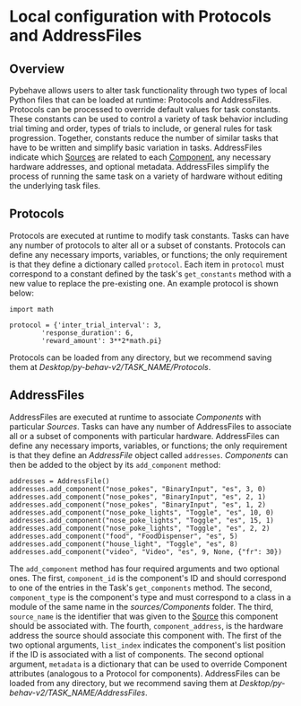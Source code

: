 # Local configuration with Protocols and AddressFiles

## Overview

Pybehave allows users to alter task functionality through two types of local Python files that can be loaded at runtime: Protocols and AddressFiles. 
Protocols can be processed to override default values for task constants. These constants can be used
to control a variety of task behavior including trial timing and order, types of trials to include, or general rules for 
task progression. Together, constants reduce the number of similar tasks that have to be written and simplify basic variation
in tasks. AddressFiles indicate which [Sources]() are related to each [Component](), any necessary hardware
addresses, and optional metadata. AddressFiles simplify the process of running the same task on a variety of hardware without
editing the underlying task files.

## Protocols

Protocols are executed at runtime to modify task constants. Tasks can have any number of protocols
to alter all or a subset of constants. Protocols can define any necessary imports, variables, or functions; the only
requirement is that they define a dictionary called `protocol`. Each item in `protocol` must correspond to a constant defined
by the task's `get_constants` method with a new value to replace the pre-existing one. An example protocol is shown below:

    import math

    protocol = {'inter_trial_interval': 3,
            'response_duration': 6,
            'reward_amount': 3**2*math.pi}

Protocols can be loaded from any directory, but we recommend saving them at *Desktop/py-behav-v2/TASK_NAME/Protocols*.

## AddressFiles

AddressFiles are executed at runtime to associate *Components* with particular *Sources*. Tasks can have any number of AddressFiles
to associate all or a subset of components with particular hardware. AddressFiles can define any necessary imports, variables, or functions; the only
requirement is that they define an *AddressFile* object called `addresses`. *Components* can then be added to the object by its
`add_component` method:

    addresses = AddressFile()
    addresses.add_component("nose_pokes", "BinaryInput", "es", 3, 0)
    addresses.add_component("nose_pokes", "BinaryInput", "es", 2, 1)
    addresses.add_component("nose_pokes", "BinaryInput", "es", 1, 2)
    addresses.add_component("nose_poke_lights", "Toggle", "es", 10, 0)
    addresses.add_component("nose_poke_lights", "Toggle", "es", 15, 1)
    addresses.add_component("nose_poke_lights", "Toggle", "es", 2, 2)
    addresses.add_component("food", "FoodDispenser", "es", 5)
    addresses.add_component("house_light", "Toggle", "es", 8)
    addresses.add_component("video", "Video", "es", 9, None, {"fr": 30})

The `add_component` method has four required arguments and two optional ones. The first, `component_id` is the component's ID
and should correspond to one of the entries in the Task's `get_components` method. The second, `component_type` is the component's
type and must correspond to a class in a module of the same name in the *sources/Components* folder. The third, `source_name`
is the identifier that was given to the [Source]() this component should be associated with. The fourth, `component_address`,
is the hardware address the source should associate this component with. The first of the two optional arguments, `list_index` 
indicates the component's list position if the ID is associated with a list of components. The second optional argument, `metadata`
is a dictionary that can be used to override Component attributes (analogous to a Protocol for components). AddressFiles can be 
loaded from any directory, but we recommend saving them at *Desktop/py-behav-v2/TASK_NAME/AddressFiles*.